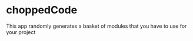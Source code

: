 # choppedCode
This app randomly generates a basket of modules that you have to use for your project
